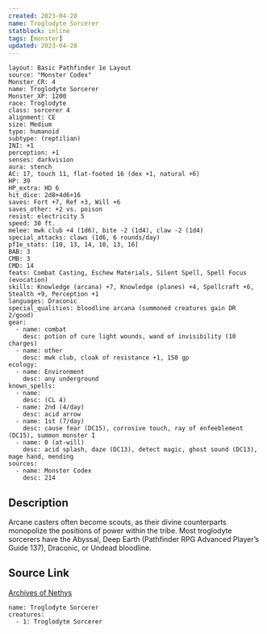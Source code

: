 ```yaml
---
created: 2023-04-28
name: Troglodyte Sorcerer
statblock: inline
tags: [monster]
updated: 2023-04-28
---
```

```statblock
layout: Basic Pathfinder 1e Layout
source: "Monster Codex"
Monster_CR: 4
name: Troglodyte Sorcerer
Monster_XP: 1200
race: Troglodyte
class: sorcerer 4
alignment: CE
size: Medium
type: humanoid
subtype: (reptilian)
INI: +1
perception: +1
senses: darkvision
aura: stench
AC: 17, touch 11, flat-footed 16 (dex +1, natural +6)
HP: 39
HP_extra: HD 6
hit_dice: 2d8+4d6+16
saves: Fort +7, Ref +3, Will +6
saves_other: +2 vs. poison
resist: electricity 5
speed: 30 ft.
melee: mwk club +4 (1d6), bite -2 (1d4), claw -2 (1d4)
special_attacks: claws (1d6, 6 rounds/day)
pf1e_stats: [10, 13, 14, 10, 13, 16]
BAB: 3
CMB: 3
CMD: 14
feats: Combat Casting, Eschew Materials, Silent Spell, Spell Focus (evocation)
skills: Knowledge (arcana) +7, Knowledge (planes) +4, Spellcraft +6, Stealth +9, Perception +1
languages: Draconic
special_qualities: bloodline arcana (summoned creatures gain DR 2/good)
gear:
  - name: combat
    desc: potion of cure light wounds, wand of invisibility (10 charges)
  - name: other
    desc: mwk club, cloak of resistance +1, 150 gp
ecology:
  - name: Environment
    desc: any underground
known_spells:
  - name:
    desc: (CL 4)
  - name: 2nd (4/day)
    desc: acid arrow
  - name: 1st (7/day)
    desc: cause fear (DC15), corrosive touch, ray of enfeeblement (DC15), summon monster I
  - name: 0 (at-will)
    desc: acid splash, daze (DC13), detect magic, ghost sound (DC13), mage hand, mending
sources:
  - name: Monster Codex
    desc: 214
```
## Description
Arcane casters often become scouts, as their divine counterparts monopolize the positions of power within the tribe. Most troglodyte sorcerers have the Abyssal, Deep Earth (Pathfinder RPG Advanced Player’s Guide 137), Draconic, or Undead bloodline.
## Source Link
[Archives of Nethys](https://aonprd.com/MonsterDisplay.aspx?ItemName=Troglodyte%20Sorcerer)
```encounter-table
name: Troglodyte Sorcerer
creatures:
  - 1: Troglodyte Sorcerer
```
